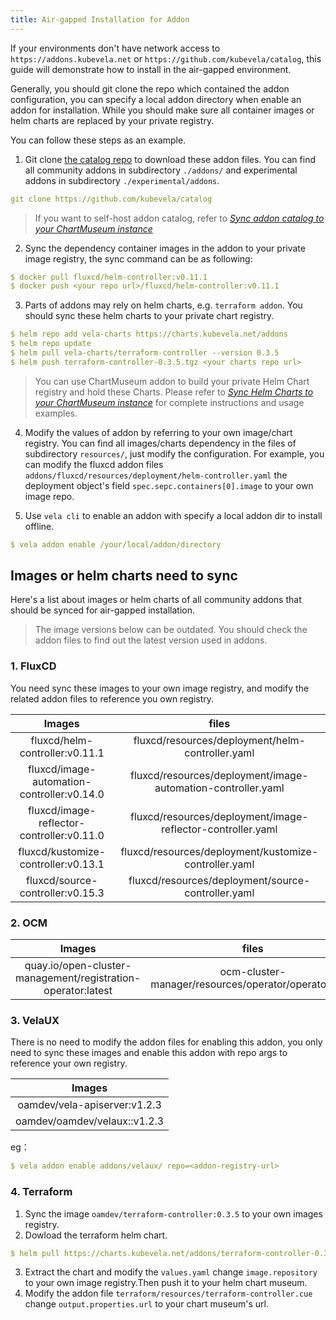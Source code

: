 ```yaml
---
title: Air-gapped Installation for Addon
---
```


If your environments don't have network access to `https://addons.kubevela.net` or `https://github.com/kubevela/catalog`, this guide will demonstrate how to install in the air-gapped environment.

Generally, you should git clone the repo which contained the addon configuration, you can specify a local addon directory when enable an addon for installation. While you should make sure all container images or helm charts are replaced by your private registry.

You can follow these steps as an example.

1. Git clone [the catalog repo](https://github.com/kubevela/catalog) to download these addon files. You can find all community addons in subdirectory `./addons/` and experimental addons in subdirectory `./experimental/addons`.

```yaml
git clone https://github.com/kubevela/catalog
```   
> If you want to self-host addon catalog, refer to [*Sync addon catalog to your ChartMuseum instance*](../addon/addon-registry#sync-addon-catalog-to-your-chartmuseum-instance)

2. Sync the dependency container images in the addon to your private image registry, the sync command can be as following: 
   
```yaml
$ docker pull fluxcd/helm-controller:v0.11.1
$ docker push <your repo url>/fluxcd/helm-controller:v0.11.1
```

3. Parts of addons may rely on helm charts, e.g. `terraform addon`. You should sync these helm charts to your private chart registry.

```yaml
$ helm repo add vela-charts https://charts.kubevela.net/addons
$ helm repo update
$ helm pull vela-charts/terraform-controller --version 0.3.5
$ helm push terraform-controller-0.3.5.tgz <your charts repo url>
```
> You can use ChartMuseum addon to build your private Helm Chart registry and hold these Charts. Please refer to [*Sync Helm Charts to your ChartMuseum instance*](../addon/addon-registry#sync-helm-charts-to-your-chartmuseum-instance) for complete instructions and usage examples.

4. Modify the values of addon by referring to your own image/chart registry. You can find all images/charts dependency in the files of subdirectory `resources/`, just modify the configuration.
   For example, you can modify the fluxcd addon files `addons/fluxcd/resources/deployment/helm-controller.yaml` the deployment object's field `spec.sepc.containers[0].image` to your own image repo.

5. Use `vela cli` to enable an addon with specify a local addon dir to install offline.

```yaml
$ vela addon enable /your/local/addon/directory
```

## Images or helm charts need to sync

Here's a list about images or helm charts of all community addons that should be synced for air-gapped installation.

> The image versions below can be outdated. You should check the addon files to find out the latest version used in addons.

### 1. FluxCD

You need sync these images to your own image registry, and modify the related addon files to reference you own registry.

|                   Images                   |                            files                             |
| :----------------------------------------: | :----------------------------------------------------------: |
|       fluxcd/helm-controller:v0.11.1       |       fluxcd/resources/deployment/helm-controller.yaml       |
| fluxcd/image-automation-controller:v0.14.0 | fluxcd/resources/deployment/image-automation-controller.yaml |
| fluxcd/image-reflector-controller:v0.11.0  | fluxcd/resources/deployment/image-reflector-controller.yaml  |
|    fluxcd/kustomize-controller:v0.13.1     |    fluxcd/resources/deployment/kustomize-controller.yaml     |
|      fluxcd/source-controller:v0.15.3      |      fluxcd/resources/deployment/source-controller.yaml      |

### 2. OCM

|                            Images                            |                        files                         |
| :----------------------------------------------------------: | :--------------------------------------------------: |
| quay.io/open-cluster-management/registration-operator:latest | ocm-cluster-manager/resources/operator/operator.yaml |

### 3. VelaUX

There is no need to modify the addon files for enabling this addon, you only need to sync these images and enable this addon with repo args to reference your own registry.

|            Images            |
| :--------------------------: |
| oamdev/vela-apiserver:v1.2.3 |
| oamdev/oamdev/velaux::v1.2.3 |

eg：

```yaml
$ vela addon enable addons/velaux/ repo=<addon-registry-url>
```

### 4. Terraform

1. Sync the image `oamdev/terraform-controller:0.3.5` to your own images registry.
2. Dowload the terraform helm chart.
```yaml
$ helm pull https://charts.kubevela.net/addons/terraform-controller-0.3.5.tgz
```
3. Extract the chart and modify the `values.yaml` change `image.repository` to your own image registry.Then push it to your helm chart museum.
4. Modify the addon file `terraform/resources/terraform-controller.cue` change `output.properties.url` to your chart museum's url.

